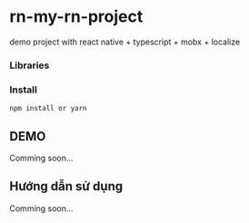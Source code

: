 # rn-my-rn-project
demo project with react native + typescript + mobx + localize

### Libraries

### Install

```
npm install or yarn
```

## DEMO

Comming soon...

## Hướng dẫn sử dụng

Comming soon...
